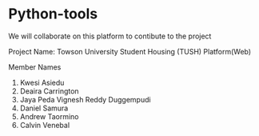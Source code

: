# Python-tools
We will collaborate on this platform to contibute to the project

Project Name: Towson University Student Housing (TUSH) Platform(Web)

Member Names
1. Kwesi Asiedu
2. Deaira Carrington
3. Jaya Peda Vignesh Reddy Duggempudi
4. Daniel Samura
5. Andrew Taormino
6. Calvin Venebal
